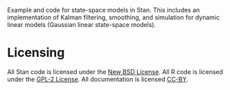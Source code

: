 Example and code for state-space models in Stan.
This includes an implementation of Kalman filtering, smoothing, and simulation for
dynamic linear models (Gaussian linear state-space models).

Licensing
================

All Stan code is licensed under the [New BSD License](http://opensource.org/licenses/BSD-3-Clause).
All R code is licensed under the [GPL-2 License](http://www.gnu.org/licenses/gpl-2.0.html).
All documentation is licensed [CC-BY](http://creativecommons.org/licenses/by/4.0/).

